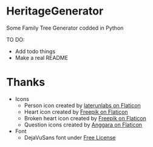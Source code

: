 # HeritageGenerator
Some Family Tree Generator codded in Python

TO DO:

- Add todo things
- Make a real README

# Thanks
- Icons
    - Person icon created by [laterunlabs on Flaticon](https://www.flaticon.com/free-icons/person)
    - Heart icon created by [Freepik on Flaticon](https://www.flaticon.com/free-icons/heart)
    - Broken heart icon created by [Freepik on Flaticon](https://www.flaticon.com/free-icons/broken-heart)
    - Question icons created by [Anggara on Flaticon](https://www.flaticon.com/free-icons/question)
- Font
    - DejaVuSans font under [Free License](https://dejavu-fonts.github.io/License.html)
